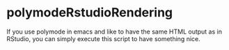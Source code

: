 # polymodeRstudioRendering
If you use polymode in emacs and like to have the same HTML output as in RStudio, you can simply execute this script to have something nice. 
